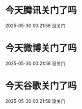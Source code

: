 # 今天腾讯关门了吗

2025-05-30 00:21:56 没关门

# 今天微博关门了吗

2025-05-30 00:21:58 没关门

# 今天谷歌关门了吗

2025-05-30 00:21:58 没关门


